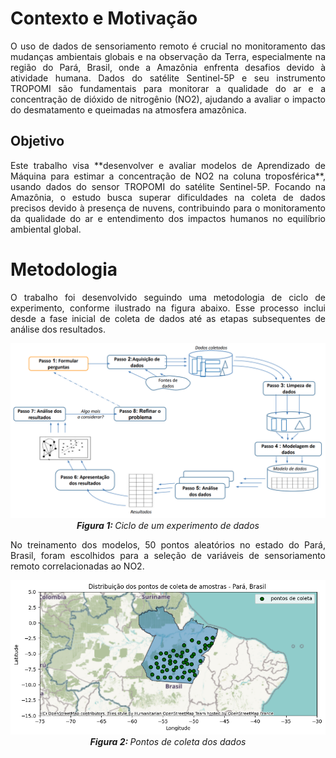 # Contexto e Motivação

<p align="justify">
O uso de dados de sensoriamento remoto é crucial no monitoramento das mudanças ambientais globais e na observação da Terra, especialmente na região do Pará, Brasil, onde a Amazônia enfrenta desafios devido à atividade humana. Dados do satélite Sentinel-5P e seu instrumento TROPOMI são fundamentais para monitorar a qualidade do ar e a concentração de dióxido de nitrogênio (NO2), ajudando a avaliar o impacto do desmatamento e queimadas na atmosfera amazônica.
</p>

## Objetivo

<p align="justify">
Este trabalho visa **desenvolver e avaliar modelos de Aprendizado de Máquina para estimar a concentração de NO2 na coluna troposférica**, usando dados do sensor TROPOMI do satélite Sentinel-5P. Focando na Amazônia, o estudo busca superar dificuldades na coleta de dados precisos devido à presença de nuvens, contribuindo para o monitoramento da qualidade do ar e entendimento dos impactos humanos no equilíbrio ambiental global.
</p>

# Metodologia

<p align="justify">
O trabalho foi desenvolvido seguindo uma metodologia de ciclo de experimento, conforme ilustrado na figura abaixo. Esse processo inclui desde a fase inicial de coleta de dados até as etapas subsequentes de análise dos resultados.
</p>

<p  align="center">
    <img src="assets/img/ciclo_exp.png" alt>
    <em> <b>Figura 1: </b>Ciclo de um experimento de dados</em>
</p>

<p align="justify">
No treinamento dos modelos, 50 pontos aleatórios no estado do Pará, Brasil, foram escolhidos para a seleção de variáveis de sensoriamento remoto correlacionadas ao NO2.
</p>

<p  align="center">
    <img src="assets/img/pontos_coleta.png" alt>
    <em> <b>Figura 2: </b>Pontos de coleta dos dados</em>
</p>
